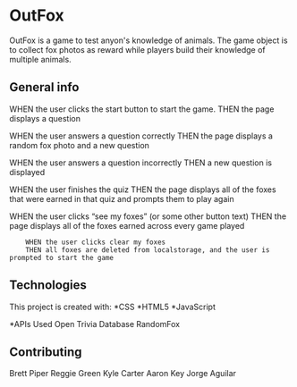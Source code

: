 # OutFox

OutFox is a game to test anyon's knowledge of animals.
The game object is to collect fox photos as reward while players build their knowledge of multiple animals.

## General info

WHEN the user clicks the start button to start the game.
THEN the page displays a question

WHEN the user answers a question correctly
THEN the page displays a random fox photo and a new question

WHEN the user answers a question incorrectly
THEN a new question is displayed

WHEN the user finishes the quiz
THEN the page displays all of the foxes that were earned in that quiz and prompts them to play again

WHEN the user clicks “see my foxes” (or some other button text)
THEN the page displays all of the foxes earned across every game played

    	WHEN the user clicks clear my foxes
    	THEN all foxes are deleted from localstorage, and the user is prompted to start the game

## Technologies

This project is created with:
*CSS
*HTML5
\*JavaScript

\*APIs Used
Open Trivia Database
RandomFox

## Contributing

Brett Piper
Reggie Green
Kyle Carter
Aaron Key
Jorge Aguilar
